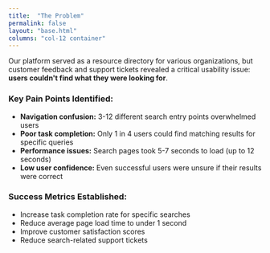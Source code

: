 ```yaml
---
title:  "The Problem"
permalink: false
layout: "base.html"
columns: "col-12 container"
---
```

<div class="col-12">


Our platform served as a resource directory for various organizations, but customer feedback and support tickets revealed a critical usability issue: **users couldn't find what they were looking for**.

</div><div class="col-12 col-md-6">

### Key Pain Points Identified:

- **Navigation confusion:** 3-12 different search entry points overwhelmed users
- **Poor task completion:** Only 1 in 4 users could find matching results for specific queries
- **Performance issues:** Search pages took 5-7 seconds to load (up to 12 seconds)
- **Low user confidence:** Even successful users were unsure if their results were correct

</div><div class="col-12 col-md-6">

### Success Metrics Established:

- Increase task completion rate for specific searches
- Reduce average page load time to under 1 second
- Improve customer satisfaction scores
- Reduce search-related support tickets

</div>